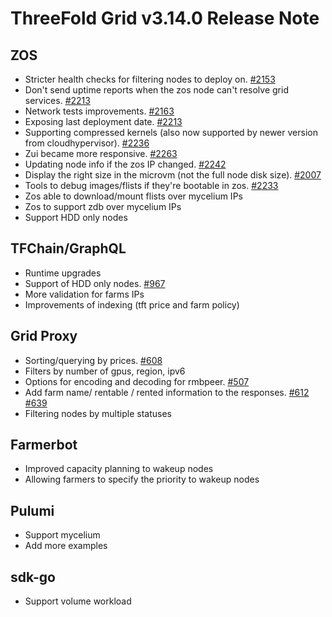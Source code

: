 # ThreeFold Grid v3.14.0 Release Note

## ZOS

- Stricter health checks for filtering nodes to deploy on. [#2153](https://github.com/threefoldtech/zos/issues/2153)
- Don't send uptime reports when the zos node can't resolve grid services. [#2213](https://github.com/threefoldtech/zos/issues/2213)
- Network tests improvements. [#2163](https://github.com/threefoldtech/zos/issues/2163)
- Exposing last deployment date. [#2213](https://github.com/threefoldtech/zos/issues/2213)
- Supporting compressed kernels (also now supported by newer version from cloudhypervisor). [#2236](https://github.com/threefoldtech/zos/issues/2236)
- Zui became more responsive. [#2263](https://github.com/threefoldtech/zos/issues/2263)
- Updating node info if the zos IP changed. [#2242](https://github.com/threefoldtech/zos/issues/2242)
- Display the right size in the microvm (not the full node disk size). [#2007](https://github.com/threefoldtech/zos/issues/2007)
- Tools to debug images/flists if they're bootable in zos. [#2233](https://github.com/threefoldtech/zos/issues/2233)
- Zos able to download/mount flists over mycelium IPs
- Zos to support zdb over mycelium IPs
- Support HDD only nodes

## TFChain/GraphQL
- Runtime upgrades
- Support of HDD only nodes. [#967](https://github.com/threefoldtech/tfchain/issues/967)
- More validation for farms IPs
- Improvements of indexing (tft price and farm policy)

## Grid Proxy
- Sorting/querying by prices. [#608](https://github.com/threefoldtech/tfgrid-sdk-go/issues/608)
- Filters by number of gpus, region, ipv6 
- Options for encoding and decoding for rmbpeer. [#507](https://github.com/threefoldtech/tfgrid-sdk-go/issues/507)
- Add farm name/ rentable / rented information to the responses. [#612](https://github.com/threefoldtech/tfgrid-sdk-go/issues/612) [#639](https://github.com/threefoldtech/tfgrid-sdk-go/issues/639)
- Filtering nodes by multiple statuses

## Farmerbot
- Improved capacity planning to wakeup nodes
- Allowing farmers to specify the priority to wakeup nodes

## Pulumi
- Support mycelium 
- Add more examples

## sdk-go
- Support volume workload